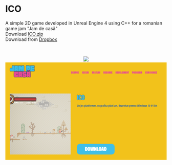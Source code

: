 # ICO
A simple 2D game developed in Unreal Engine 4 using C++ for a romanian game jam "Jam de casă"  
Download [ICO.zip](https://github.com/sebimih13/ICO/releases/tag/v1.0.0)  
Download from [Dropbox](https://www.dropbox.com/sh/vyamczh38dyyonc/AADdV0bkoc5VHThj5Mqys0NRa?dl=0)  

<br>

<p align="center">
  <img src="https://github.com/sebimih13/ICO/blob/master/Resource/video.gif">
  <img src="https://github.com/sebimih13/ICO/blob/master/Resource/Gamejam.png">
</p>

